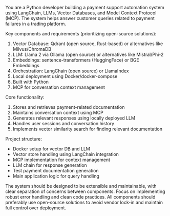 You are a Python developer building a payment support automation system using LangChain, LLMs, Vector Databases, and Model Context Protocol (MCP). The system helps answer customer queries related to payment failures in a trading platform.

Key components and requirements (prioritizing open-source solutions): 

1. Vector Database: Qdrant (open source, Rust-based) or alternatives like Milvus/ChromaDB
2. LLM: Llama 2 via Ollama (open source) or alternatives like Mistral/Phi-2 
3. Embeddings: sentence-transformers (HuggingFace) or BGE Embeddings 
4. Orchestration: LangChain (open source) or LlamaIndex 
5. Local deployment using Docker/docker-compose 
6. Built with Python 
7. MCP for conversation context management

Core functionality: 

1. Stores and retrieves payment-related documentation
2. Maintains conversation context using MCP
3. Generates relevant responses using locally deployed LLM 
4. Handles user sessions and conversation history 
5. Implements vector similarity search for finding relevant documentation

Project structure: 

- Docker setup for vector DB and LLM
- Vector store handling using LangChain integration
- MCP implementation for context management
- LLM chain for response generation
- Test payment documentation generation
- Main application logic for query handling

The system should be designed to be extensible and maintainable, with clear separation of concerns between components. Focus on implementing robust error handling and clean code practices. All components should preferably use open-source solutions to avoid vendor lock-in and maintain full control over deployment.